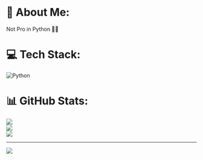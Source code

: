 # 💫 About Me:
Not Pro in Python 🚶‍♂️


# 💻 Tech Stack:
![Python](https://img.shields.io/badge/python-3670A0?style=for-the-badge&logo=python&logoColor=ffdd54)
# 📊 GitHub Stats:
![](https://github-readme-stats.vercel.app/api?username=LuffyGojo&theme=dark&hide_border=false&include_all_commits=false&count_private=false)<br/>
![](https://github-readme-streak-stats.herokuapp.com/?user=LuffyGojo&theme=dark&hide_border=false)<br/>
![](https://github-readme-stats.vercel.app/api/top-langs/?username=LuffyGojo&theme=dark&hide_border=false&include_all_commits=false&count_private=false&layout=compact)

---
[![](https://visitcount.itsvg.in/api?id=LuffyGojo&icon=0&color=0)](https://visitcount.itsvg.in)

<!-- Proudly created with GPRM ( https://gprm.itsvg.in ) -->
